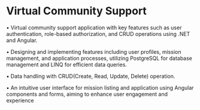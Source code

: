 # Virtual Community Support
• Virtual community support application with key features such as user authentication, role-based authorization, 
  and CRUD operations using .NET and Angular. 
  
• Designing and implementing features including user profiles, mission management, and application processes, utilizing 
  PostgreSQL for database management and LINQ for efficient data queries. 
  
• Data handling with CRUD(Create, Read, Update, Delete) operation. 

• An intuitive user interface for mission listing and application using Angular components and forms, aiming to 
  enhance user engagement and experience
